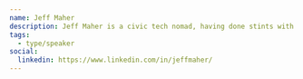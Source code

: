 ```yaml
---
name: Jeff Maher
description: Jeff Maher is a civic tech nomad, having done stints with the Canadian Digital Service, US Digital Service, and US state teams as an engineer, product manager, and researcher.
tags:
  - type/speaker
social:
  linkedin: https://www.linkedin.com/in/jeffmaher/
---
```

